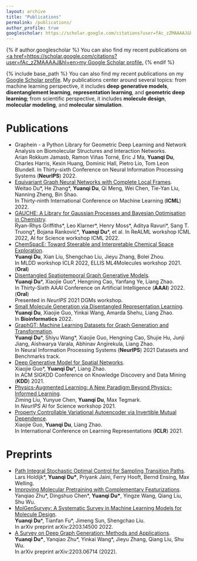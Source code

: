 ```yaml
---
layout: archive
title: "Publications"
permalink: /publications/
author_profile: true
googlescholar: https://scholar.google.com/citations?user=fAc_zZMAAAAJ&hl=en
---
```


{% if author.googlescholar %}
  You can also find my recent publications on <u><a href=https://scholar.google.com/citations?user=fAc_zZMAAAAJ&hl=en>my Google Scholar profile</a>.</u>
{% endif %}

{% include base_path %}
You can also find my recent publications on my [Google Scholar profile](https://scholar.google.com/citations?user=fAc_zZMAAAAJ&hl=en). My publications center around several topics: from machine learning perspective, it includes **deep generative models**, **disentanglement learning**, **representation learning**, and **geometric deep learning**; from scientific perspective, it includes **molecule design**, **molecular modeling**, and **molecular simulation**.

Publications
======
* Graphein - a Python Library for Geometric Deep Learning and Network Analysis on Biomolecular Structures and Interaction Networks.  
Arian Rokkum Jamasb, Ramon Viñas Torné, Eric J Ma, **Yuanqi Du**, Charles Harris, Kexin Huang, Dominic Hall, Pietro Lio, Tom Leon Blundell. In Thirty-sixth Conference on Neural Information Processing Systems (**NeurIPS**) 2022.  
* [Equivariant Graph Neural Networks with Complete Local Frames](https://arxiv.org/pdf/2110.14811.pdf).  
Weitao Du\*, He Zhang\*, **Yuanqi Du**, Qi Meng, Wei Chen, Tie-Yan Liu, Nanning Zheng, Bin Shao.  
In Thirty-ninth International Conference on Machine Learning (**ICML**) 2022.  
* [GAUCHE: A Library for Gaussian Processes and Bayesian Optimisation in Chemistry](https://openreview.net/pdf?id=9SUK73pocUv).  
Ryan-Rhys Griffiths\*, Leo Klarner\*, Henry Moss\*, Aditya Ravuri\*, Sang T. Truong\*, Bojana Ranković\*, **Yuanqi Du**\*, et al. In ReALML workshop ICML 2022, AI for Science workshop ICML 2022.  
* [ChemSpacE: Toward Steerable and Interpretable Chemical Space Exploration](https://openreview.net/forum?id=VELTk5U1Fku).  
**Yuanqi Du**, Xian Liu, Shengchao Liu, Jieyu Zhang, Bolei Zhou.  
In MLDD workshop ICLR 2022, ELLIS ML4Molecules workshop 2021. (**Oral**)
* [Disentangled Spatiotemporal Graph Generative Models](https://arxiv.org/abs/2203.00411).  
**Yuanqi Du**\*, Xiaojie Guo\*, Hengning Cao, Yanfang Ye, Liang Zhao.  
In Thirty-Sixth AAAI Conference on Artificial Intelligence (**AAAI**) 2022. (**Oral**)  
Presented in *NeurIPS* 2021 DGMs workshop.
* [Small Molecule Generation via Disentangled Representation Learning](https://academic.oup.com/bioinformatics/advance-article-abstract/doi/10.1093/bioinformatics/btac296/6576627).  
**Yuanqi Du**, Xiaojie Guo, Yinkai Wang, Amarda Shehu, Liang Zhao.  
In **Bioinformatics** 2022.
* [GraphGT: Machine Learning Datasets for Graph Generation and Transformation](https://openreview.net/forum?id=NYgt9vcdyjm).  
**Yuanqi Du**\*, Shiyu Wang\*, Xiaojie Guo, Hengning Cao, Shujie Hu, Junji Jiang, Aishwarya Varala, Abhinav Angirekula, Liang Zhao.  
In Neural Information Processing Systems (**NeurIPS**) 2021 Datasets and Benchmarks track.
* [Deep Generative Model for Spatial Networks](http://cs.emory.edu/~lzhao41/materials/papers/KDD21__Spatial_Graphs_Disentanglement_preprinted.pdf).  
Xiaojie Guo\*, **Yuanqi Du**\*, Liang Zhao.  
In ACM SIGKDD Conference on Knowledge Discovery and Data Mining (**KDD**) 2021.
* [Physics-Augmented Learning: A New Paradigm Beyond Physics-Informed Learning](https://arxiv.org/abs/2109.13901).  
Ziming Liu, Yunyue Chen, **Yuanqi Du**, Max Tegmark.  
In *NeurIPS* AI for Science workshop 2021.  
* [Property Controllable Variational Autoencoder via Invertible Mutual Dependence](https://openreview.net/forum?id=tYxG_OMs9WE).  
Xiaojie Guo, **Yuanqi Du**, Liang Zhao.  
In International Conference on Learning Representations (**ICLR**) 2021.


Preprints
======
* [Path Integral Stochastic Optimal Control for Sampling Transition Paths](https://openreview.net/pdf?id=AUiOd6F53NE).  
Lars Holdijk\*, **Yuanqi Du\***, Priyank Jaini, Ferry Hooft, Bernd Ensing, Max Welling.  
* [Improving Molecular Pretraining with Complementary Featurizations](https://arxiv.org/abs/2209.15101).  
Yanqiao Zhu\*, Dingshuo Chen\*, **Yuanqi Du\***, Yingze Wang, Qiang Liu, Shu Wu.  
* [MolGenSurvey: A Systematic Survey in Machine Learning Models for Molecule Design](https://arxiv.org/pdf/2203.14500.pdf).  
**Yuanqi Du**\*, Tianfan Fu\*, Jimeng Sun, Shengchao Liu.  
In arXiv preprint arXiv:2203.14500 2022.  
* [A Survey on Deep Graph Generation: Methods and Applications](https://arxiv.org/pdf/2203.06714.pdf).  
**Yuanqi Du\***, Yanqiao Zhu\*, Yinkai Wang\*, Jieyu Zhang, Qiang Liu, Shu Wu.  
In arXiv preprint arXiv:2203.06714 (2022).  
<!-- * [A Flexible Diffusion Model](http://arxiv.org/abs/2206.10365).  
Weitao Du, Tao Yang, He Zhang, **Yuanqi Du**.  
In arXiv preprint arXiv:2206.10365 (2022).  -->
<!-- * [Graphein - a Python Library for Geometric Deep Learning and Network Analysis on Biomolecular Structures and Interaction Networks](https://openreview.net/pdf?id=nNof5wC9kD).  
Arian Rokkum Jamasb, Ramon Viñas Torné, Eric J Ma, **Yuanqi Du**, Charles Harris, Kexin Huang, Dominic Hall, Pietro Lio, Tom Leon Blundell.   -->
<!-- * [GAUCHE: A Library for Gaussian Processes in Chemistry](https://openreview.net/pdf?id=i9MKI7zrWal).   -->
<!-- Ryan-Rhys Griffiths, Leo Klarner, Henry Moss, Aditya Ravuri, Sang T. Truong, **Yuanqi Du**, Arian Rokkum Jamasb, Julius Schwartz, Austin Tripp, Bojana Rankovic, Philippe Schwaller, Gregory Kell, Anthony Bourached, Alex Chan, Jacob Moss, Chengzhi Guo, Alpha Lee, Jian Tang.    -->
<!-- * [Pre-training Graph Neural Networks for Molecular Representations: Retrospect and Prospect](https://arxiv.org/abs/2202.07893).  
Jun Xia, Yanqiao Zhu, **Yuanqi Du**, Stan Z. Li.  
In arXiv preprint arXiv:2202.07893 (2022).   -->


<!-- Protein Generation
======
* [Generating Tertiary Protein Structures via Interpretable Graph Variational Autoencoders](https://academic.oup.com/bioinformaticsadvances/article/1/1/vbab036/6446026).  
Xiaojie Guo\*, **Yuanqi Du**\*, Sivani Tadepalli, Liang Zhao, Amarda Shehu.  
In **Bioinformatics Advances** 2021.
* [Generative Adversarial Learning of Protein Tertiary Structures](https://www.mdpi.com/1420-3049/26/5/1209).  
Taseef Rahman, **Yuanqi Du**, Liang Zhao, Amarda Shehu.  
In **Molecules** 2021, 26(5), 1209.   -->





<!-- Medical Image Analysis
======
* [Semi-supervised Pseudo-healthy Image Synthesis via Confidence Augmentation](https://arxiv.org/abs/2106.15345).  
**Yuanqi Du**, Quan Quan, Hu Han, S. Kevin Zhou.  
In International Symposium on Biomedical Imaging (**ISBI**) 2022.
* [Deep Learning to Segment Pelvic Bones: Large-scale CT Datasets and Baseline Models](https://arxiv.org/pdf/2012.08721.pdf).  
Pengbo Liu, Hu Han, **Yuanqi Du**, Heqin Zhu, Yinhao Li, Feng Gu, Honghu Xiao, Jun Li, Chunpeng Zhao, Xinbao Wu, S. Kevin Zhou.  
In International Conference on Information Processing in Computer-Assisted Interventions (**IPCAI**) 2021, published in International Journal of Computer Assisted Radiology and Surgery (**IJCARS**). -->


<!-- American Sign Language Recognition
======
* [Expressive ASL Recognition using Millimeter-wave Wireless Signals](https://ieeexplore.ieee.org/document/9158441).  
Panneer Selvam Santhalingam, **Yuanqi Du**, Riley Wilkerson, Al Amin Hosain, Ding Zhang, Parth Pathak, Huzefa Rangwala and Raja Kushalnagar.  
In International Conference on Sensing, Communication and Networking (**SECON**) 2020. -->



<!-- Abstracts
======
* [American Sign Language Recognition Using an FMCW Wireless Sensor](http://yuanqidu.github.io/files/American_Sign_Language_Recognition_Using_an_FMCW_Wireless_Sensor.pdf).  
**Yuanqi Du**, Nguyen Dang, Riley Wilkerson, Parth Pathak, Huzefa Rangwala, Jana Kosecka.  
In *AAAI* Conference on Artificial Intelligence (AAAI) 2020 (Student Abstract). -->

<!-- Under review
======

* Equivariant Vector Field Network for Dynamics Modeling.  
Weitao Du\*, He Zhang\*, **Yuanqi Du**, Wei Chen, Bin Shao, Tie-Yan Liu.

* Efficient Deep Generative Models for Spatial Networks via Spanning Tree Sampler.  
Xiaojie Guo\*, **Yuanqi Du**\*, Zheng Zhang, Liang Zhao.

* ROMNet: Renovate the Old Memories.  
Runsheng Xu\*, Zhengzhong Tu\*, **Yuanqi Du**\*, Xiaoyu Dong, Jinlong Li, Zibo Meng, Jiaqi Ma, Hongkai Yu.  

Work-in-progress
======
* Facilitating Fundamental Science with AI.  
AI4Science Community: Yoshua Bengio, Payal Chandak, **Yuanqi Du**, Tianfan Fu, Wenhao Gao, Shirley Ho, Kexin Huang, Joan Lasenby, Shengchao Liu, Tie-Yan Liu, Ziming Liu, Debora Marks, Irina Rish, Hanchen Wang, Adrian Weller, Max Welling, Petar Veličković, Marinka Zitnik (**in alphabetical order**) -->


<!---->
<!--{% for post in site.publications reversed %}-->
<!--  {% include archive-single.html %}-->
<!--{% endfor %}-->
